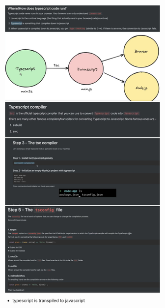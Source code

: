 ![](attachments/Pasted%20image%2020240912235648.png)
![](attachments/Pasted%20image%2020240912235707.png)
![](attachments/Pasted%20image%2020240912235823.png)
![](attachments/Pasted%20image%2020240912235845.png)
![](attachments/Pasted%20image%2020240913000048.png)

- typescript is transpiled to javascript